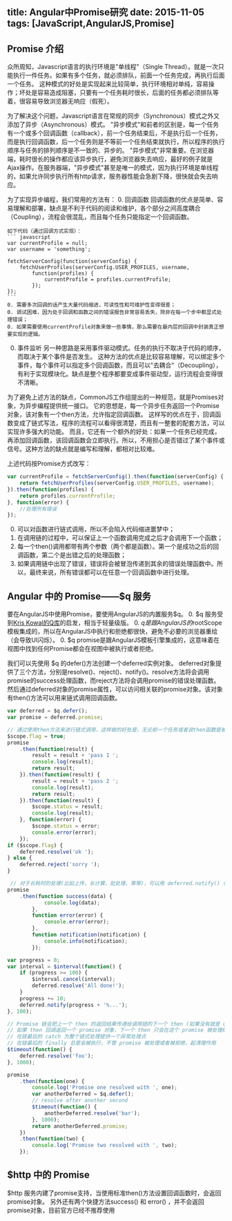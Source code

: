 title: Angular中Promise研究
date: 2015-11-05
tags: [JavaScript,AngularJS,Promise]
---
## Promise 介绍
众所周知，Javascript语言的执行环境是"单线程"（Single Thread）。就是一次只能执行一件任务。如果有多个任务，就必须排队，前面一个任务完成，再执行后面一个任务。
这种模式的好处是实现起来比较简单，执行环境相对单纯，容易操作；坏处是容易造成阻塞，只要有一个任务耗时很长，后面的任务都必须排队等着，很容易导致浏览器无响应（假死）。

为了解决这个问题，Javascript语言在常规的同步（Synchronous）模式之外又添加了异步（Asynchronous）模式。
"异步模式"和前者的区别是，每一个任务有一个或多个回调函数（callback），前一个任务结束后，不是执行后一个任务，而是执行回调函数，后一个任务则是不等前一个任务结束就执行，所以程序的执行顺序与任务的排列顺序是不一致的、异步的。
"异步模式"非常重要。在浏览器端，耗时很长的操作都应该异步执行，避免浏览器失去响应，最好的例子就是Ajax操作。在服务器端，"异步模式"甚至是唯一的模式，因为执行环境是单线程的，如果允许同步执行所有http请求，服务器性能会急剧下降，很快就会失去响应。

为了实现异步编程，我们常用的方法有：
0. 回调函数
回调函数的优点是简单、容易理解和部署，缺点是不利于代码的阅读和维护，各个部分之间高度耦合（Coupling），流程会很混乱，而且每个任务只能指定一个回调函数。

    如下代码（通过回调方式实现）：
    ``` javascript
    var currentProfile = null;
    var username = 'something';

    fetchServerConfig(function(serverConfig) {
        fetchUserProfiles(serverConfig.USER_PROFILES, username,
            function(profiles) {
                currentProfile = profiles.currentProfile;
            });
    });
    ```
    0. 需要多次回调的话产生大量代码缩进，可读性性和可维护性变得很差；
    0. 调试困难，因为处于回调和函数之间的错误报告非常容易丢失，除非在每一个步中都显式处理错误；
    0. 如果需要使用currentProfile对象来做一些事情，那么需要在最内层的回调中封装真正想要实现的逻辑。

0. 事件监听
另一种思路是采用事件驱动模式。任务的执行不取决于代码的顺序，而取决于某个事件是否发生。
这种方法的优点是比较容易理解，可以绑定多个事件，每个事件可以指定多个回调函数，而且可以"去耦合"（Decoupling），有利于实现模块化。缺点是整个程序都要变成事件驱动型，运行流程会变得很不清晰。


为了避免上述方法的缺点，CommonJS工作组提出的一种规范，就是Promises对象，为异步编程提供统一接口。
它的思想是，每一个异步任务返回一个Promise对象，该对象有一个then方法，允许指定回调函数。
这样写的优点在于，回调函数变成了链式写法，程序的流程可以看得很清楚，而且有一整套的配套方法，可以实现许多强大的功能。
而且，它还有一个额外的好处：如果一个任务已经完成，再添加回调函数，该回调函数会立即执行。所以，不用担心是否错过了某个事件或信号。这种方法的缺点就是编写和理解，都相对比较难。

上述代码按Promise方式改写：
``` javascript
var currentProfile = fetchServerConfig().then(function(serverConfig) {
    return fetchUserProfiles(serverConfig.USER_PROFILES, username);
}).then(function(profiles) {
    return profiles.currentProfile;
}, function(error) {
    //处理所有错误
});
```
0. 可以对函数进行链式调用，所以不会陷入代码缩进噩梦中；
0. 在调用链的过程中，可以保证上一个函数调用完成之后才会调用下一个函数；
0. 每一个then()调用都带有两个参数（两个都是函数）。第一个是成功之后的回调函数，第二个是出错之后的处理函数；
0. 如果调用链中出现了错误，错误将会被冒泡传递到其余的错误处理函数中。所以，最终来说，所有错误都可以在任意一个回调函数中进行处理。

## Angular 中的 Promise——$q 服务

要在AngularJS中使用Promise，要使用AngularJS的内置服务$q。
0. $q 服务受到[Kris Kowal的Q库](http://documentup.com/kriskowal/q/)的启发，相当于轻量级版。
0. $q 是跟AngularJS的$rootScope模板集成的，所以在AngularJS中执行和拒绝都很快，避免不必要的浏览器重绘（会导致UI闪烁）。
0. $q promise是跟AngularJS模板引擎集成的，这意味着在视图中找到任何Promise都会在视图中被执行或者拒绝。

我们可以先使用 $q 的defer()方法创建一个deferred实例对象。
deferred对象提供了三个方法，分别是resolve()、reject()、notify()。resolve方法将会调用promise的success处理函数，而reject方法将会调用promise的错误处理函数。
然后通过deferred对象的promise属性，可以访问相关联的promise对象。该对象有then()方法可以用来链式调用回调函数。

``` javascript
var deferred = $q.defer();
var promise = deferred.promise;

// 通过使用then方法来进行链式调用，这样做的好处是，无论前一个任务或者说then函数是被执行或者拒绝了都不会影响后面的then函数的运行。
$scope.flag = true;
promise
    .then(function(result) {
        result = result + 'pass 1 ';
        console.log(result);
        return result;
    }).then(function(result) {
        result = result + 'pass 2 ';
        console.log(result);
        return result;
    }).then(function(result) {
        $scope.status = result;
        console.log(result);
    }, function(error) {
        $scope.status = error;
        console.error(error);
    });
if ($scope.flag) {
    deferred.resolve('ok ');
} else {
    deferred.reject('sorry ');
}

 // 对于长耗时的处理(比如上传，长计算，批处理，等等)，可以用 deferred.notify() 作为 then() 第三个参数，给 promise 一个监听来更新状态。
promise
    .then(function success(data) {
            console.log(data);
        },
        function error(error) {
            console.error(error);
        },
        function notification(notification) {
            console.info(notification);
        });

var progress = 0;
var interval = $interval(function() {
    if (progress >= 100) {
        $interval.cancel(interval);
        deferred.resolve('All done!');
    }
    progress += 10;
    deferred.notify(progress + '%...');
}, 100);

// Promise 链会把上一个 then 的返回结果传递给调用链的下一个 then (如果没有就是 undefined)
// 如果 then 回调返回一个 promise 对象，下一个 then 只会在这个 promise 被处理结束的时候调用。
// 在链最后的 catch 为整个链式处理提供一个异常处理点
// 在链最后的 finally 总是会被执行，不管 promise 被处理或者被拒绝，起清理作用
$timeout(function() {
    deferred.resolve('foo');
}, 1000);

promise
    .then(function(one) {
        console.log('Promise one resolved with ', one);
        var anotherDeferred = $q.defer();
        // resolve after another second
        $timeout(function() {
            anotherDeferred.resolve('bar');
        }, 1000);
        return anotherDeferred.promise;
    })
    .then(function(two) {
        console.log('Promise two resolved with ', two);
    });
```


## $http 中的 Promise
$http 服务内建了promise支持，当使用标准then()方法设置回调函数时，会返回promise对象。
另外还有两个快捷方法success() 和 error() ，并不会返回promise对象，目前官方已经不推荐使用